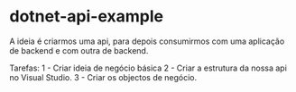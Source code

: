 # dotnet-api-example

A ideia é criarmos uma api, para depois consumirmos com uma aplicação de backend e com outra de backend.

Tarefas:
1 - Criar ideia de negócio básica
2 - Criar a estrutura da nossa api no Visual Studio.
3 - Criar os objectos de negócio.
